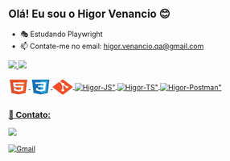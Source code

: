 ## Olá! Eu sou o Higor Venancio 😊
- 🎭 Estudando Playwright
- 📫 Contate-me no email: higor.venancio.qa@gmail.com

<div>
  <a href="https://github.com/HigorVenancioQA">
    <img height="180em" src="https://github-readme-stats.vercel.app/api?username=HigorVenancioQA&show_icons=true&theme=dracula&include_all_commits=true&count_private=true"/>
    <img height="180em" src="https://github-readme-stats.vercel.app/api/top-langs/?username=HigorVenancioQA&layout=compact&langs_count=16&theme=dracula"/>
 </div>
 
 <div style="display: inline_block">
   <h4></h4>
   <img align="center" alt=Higor-HTML" height="30" width="40" src="https://raw.githubusercontent.com/devicons/devicon/master/icons/html5/html5-original.svg">
   <img align="center" alt=Higor-CSS" height="30" width="40" src="https://raw.githubusercontent.com/devicons/devicon/master/icons/css3/css3-original.svg">
   <img align="center" alt=Higor-Git" height="30px" width="40px" src="https://raw.githubusercontent.com/devicons/devicon/master/icons/git/git-original.svg" />
   <img align="center" alt=Higor-JS" height="50" width="70" src="https://img.shields.io/badge/JavaScript-F7DF1E?style=for-the-badge&logo=javascript&logoColor=black">
   <img align="center" alt=Higor-TS" height="50px" width="70px" src="https://img.shields.io/badge/TypeScript-007ACC?style=for-the-badge&logo=typescript&logoColor=white"/>
   <img align="center" alt=Higor-Postman" height="50" width="60"src="https://img.shields.io/badge/Postman-FF6C37?style=for-the-badge&logo=postman&logoColor=white">
 </div>
 
 ##
 
### 📱 Contato:  <br />

<div>
  <a href="https://www.linkedin.com/in/higorvenancio/" target="_blank"><img src="https://img.shields.io/badge/-LinkedIn-%230077B5?style=for-the-  badge&logo=linkedin&logoColor=white" width="100" target="_blank"></a>
</div>

   <a href="mailto: higor.venancio.qa@gmail.com" target="_blank"><img src="https://img.shields.io/badge/Gmail-555555?style=for-the-badge&logo=gmail&logoColor=white" alt="Gmail"></a>
 </div>
